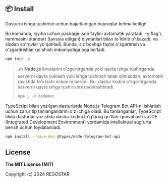 ## 📦 Install

Dasturni ishga tushirish uchun bajariladigan buyruqlar ketma ketligi:

Bu komanda, loyiha uchun package.json faylini avtomatik yaratadi. -y flag'i, hammasini standart (tavsiya etilgan) qiymatlari bilan to'ldirib o'tkazadi, va sizdan so'rovlar yo'qotiladi. Bunda, siz boshqa faylni o'zgartirish va o'zgartirishlar qo'shish imkoniyatiga ega bo'ladi.
```sh
npm init -y
```

> ✍️ **Node.js** ilovalarini o'zgartirganda yoki qayta ishga tushirganda serverni qayta yuklash yoki ishga tushirish talab qilmasdan, avtomatik ravishda to'xtashi imkonini beradi. Bu, dastur kodini o'zgartirganda serverni qayta ishga tushirishni osonlashtiradi.
>```sh
>npm i -D nodemon
>

TypeScript bilan yozilgan dasturlarda Node.js Telegram Bot API-ni ishlatish uchun zarur tip tanlanganlarini o'z ichiga oladi. Bu tanlanganlar, TypeScript tilida dasturlar yozishda dastur kodini to'g'riroq qo'llab-quvvatlash va IDE (Integrated Development Environment) yordamida intellektual sug'urta berish uchun foydalaniladi.
```sh
npm install --save-dev @types/node-telegram-bot-api
```

## License

**The MIT License (MIT)**

Copyright (c) 2024 REGOSTAR

